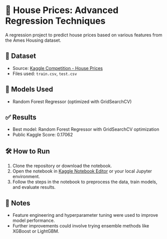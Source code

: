 # 🏡 House Prices: Advanced Regression Techniques

A regression project to predict house prices based on various features from the Ames Housing dataset.

## 📂 Dataset

- Source: [Kaggle Competition - House Prices](https://www.kaggle.com/competitions/house-prices-advanced-regression-techniques)
- Files used: `train.csv`, `test.csv`

## 🧠 Models Used

- Random Forest Regressor (optimized with GridSearchCV)

## ✅ Results

- Best model: Random Forest Regressor with GridSearchCV optimization
- Public Kaggle Score: 0.17062

## 🛠️ How to Run

1. Clone the repository or download the notebook.
2. Open the notebook in [Kaggle Notebook Editor](https://www.kaggle.com/) or your local Jupyter environment.
3. Follow the steps in the notebook to preprocess the data, train models, and evaluate results.

## 📌 Notes

- Feature engineering and hyperparameter tuning were used to improve model performance.
- Further improvements could involve trying ensemble methods like XGBoost or LightGBM.
